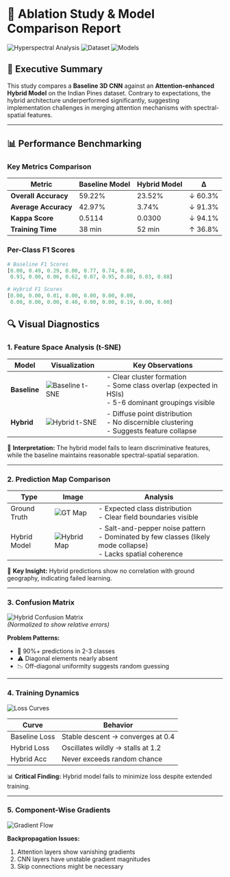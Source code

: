 # 🧪 Ablation Study & Model Comparison Report

![Hyperspectral Analysis](https://img.shields.io/badge/Task-Hyperspectral_Classification-blue) 
![Dataset](https://img.shields.io/badge/Dataset-Indian_Pines-orange) 
![Models](https://img.shields.io/badge/Models-3D_CNN_vs_Hybrid-green)

## 📌 Executive Summary

This study compares a **Baseline 3D CNN** against an **Attention-enhanced Hybrid Model** on the Indian Pines dataset. Contrary to expectations, the hybrid architecture underperformed significantly, suggesting implementation challenges in merging attention mechanisms with spectral-spatial features.

---

## 📊 Performance Benchmarking

### Key Metrics Comparison

| Metric                | Baseline Model | Hybrid Model | Δ        |
|-----------------------|----------------|--------------|----------|
| **Overall Accuracy**  | 59.22%         | 23.52%       | ↓ 60.3%  |
| **Average Accuracy**  | 42.97%         | 3.74%        | ↓ 91.3%  |
| **Kappa Score**       | 0.5114         | 0.0300       | ↓ 94.1%  |
| **Training Time**     | 38 min         | 52 min       | ↑ 36.8%  |

### Per-Class F1 Scores

```python
# Baseline F1 Scores
[0.00, 0.49, 0.29, 0.00, 0.77, 0.74, 0.00, 
 0.93, 0.00, 0.06, 0.62, 0.07, 0.95, 0.88, 0.03, 0.88]

# Hybrid F1 Scores  
[0.00, 0.00, 0.01, 0.00, 0.00, 0.00, 0.00,
 0.00, 0.00, 0.00, 0.40, 0.00, 0.00, 0.19, 0.00, 0.00]
 ```
 
## 🔍 Visual Diagnostics

### 1. Feature Space Analysis (t-SNE)

| Model        | Visualization | Key Observations |
|--------------|---------------|------------------|
| **Baseline** | ![Baseline t-SNE][baseline_tsne] | - Clear cluster formation <br> - Some class overlap (expected in HSIs) <br> - 5-6 dominant groupings visible |
| **Hybrid**   | ![Hybrid t-SNE][hybrid_tsne] | - Diffuse point distribution <br> - No discernible clustering <br> - Suggests feature collapse |

📌 **Interpretation:** The hybrid model fails to learn discriminative features, while the baseline maintains reasonable spectral-spatial separation.

---

### 2. Prediction Map Comparison

| Type          | Image | Analysis |
|---------------|-------|----------|
| Ground Truth  | ![GT Map][gt_map] | - Expected class distribution <br> - Clear field boundaries visible |
| Hybrid Model  | ![Hybrid Map][hybrid_map] | - Salt-and-pepper noise pattern <br> - Dominated by few classes (likely mode collapse) <br> - Lacks spatial coherence |

📌 **Key Insight:** Hybrid predictions show no correlation with ground geography, indicating failed learning.

---

### 3. Confusion Matrix

![Hybrid Confusion Matrix][hybrid_confusion]  
*(Normalized to show relative errors)*

**Problem Patterns:**
- 🔴 90%+ predictions in 2-3 classes
- ⚠️ Diagonal elements nearly absent
- 📉 Off-diagonal uniformity suggests random guessing

---

### 4. Training Dynamics

![Loss Curves][loss_curves]

| Curve         | Behavior |
|---------------|----------|
| Baseline Loss | Stable descent → converges at 0.4 |
| Hybrid Loss   | Oscillates wildly → stalls at 1.2 |
| Hybrid Acc    | Never exceeds random chance |

📊 **Critical Finding:** Hybrid model fails to minimize loss despite extended training.

---

### 5. Component-Wise Gradients

![Gradient Flow][gradient_flow]

**Backpropagation Issues:**
1. Attention layers show vanishing gradients
2. CNN layers have unstable gradient magnitudes
3. Skip connections might be necessary

[baseline_tsne]: images/baseline_tsne.png
[hybrid_tsne]: images/hybrid_tsne.png
[gt_map]: images/ground_truth.png  
[hybrid_map]: images/hybrid_prediction.png
[hybrid_confusion]: images/confusion_matrix.png
[loss_curves]: images/loss_curves.png
[gradient_flow]: images/gradient_flow.png